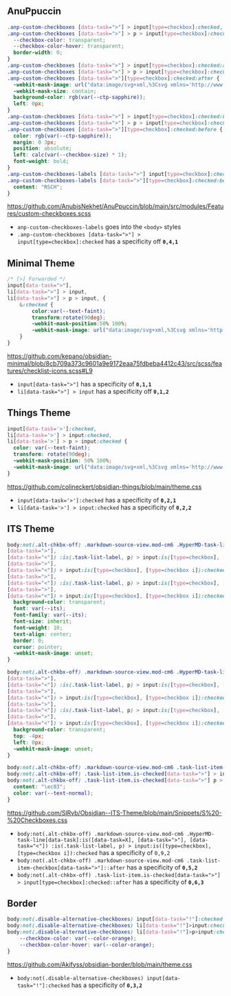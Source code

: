## AnuPpuccin

```css
.anp-custom-checkboxes [data-task=">"] > input[type=checkbox]:checked,
.anp-custom-checkboxes [data-task=">"] > p > input[type=checkbox]:checked, .anp-custom-checkboxes [data-task=">"][type=checkbox]:checked {
  --checkbox-color: transparent;
  --checkbox-color-hover: transparent;
  border-width: 0;
}
.anp-custom-checkboxes [data-task=">"] > input[type=checkbox]:checked:after,
.anp-custom-checkboxes [data-task=">"] > p > input[type=checkbox]:checked:after, 
.anp-custom-checkboxes [data-task=">"][type=checkbox]:checked:after {
  -webkit-mask-image: url("data:image/svg+xml,%3Csvg xmlns='http://www.w3.org/2000/svg' viewBox='0 0 512 512'%3E%3C!--!  --%3E%3Cpath d='M307 34.8c-11.5 5.1-19 16.6-19 29.2v64H176C78.8 128 0 206.8 0 304C0 417.3 81.5 467.9 100.2 478.1c2.5 1.4 5.3 1.9 8.1 1.9c10.9 0 19.7-8.9 19.7-19.7c0-7.5-4.3-14.4-9.8-19.5C108.8 431.9 96 414.4 96 384c0-53 43-96 96-96h96v64c0 12.6 7.4 24.1 19 29.2s25 3 34.4-5.4l160-144c6.7-6.1 10.6-14.7 10.6-23.8s-3.8-17.7-10.6-23.8l-160-144c-9.4-8.5-22.9-10.6-34.4-5.4z'/%3E%3C/svg%3E");
  -webkit-mask-size: contain;
  background-color: rgb(var(--ctp-sapphire));
  left: 0px;
}
.anp-custom-checkboxes [data-task=">"] > input[type=checkbox]:checked:before,
.anp-custom-checkboxes [data-task=">"] > p > input[type=checkbox]:checked:before, 
.anp-custom-checkboxes [data-task=">"][type=checkbox]:checked:before {
  color: rgb(var(--ctp-sapphire));
  margin: 0 3px;
  position: absolute;
  left: calc(var(--checkbox-size) * 1);
  font-weight: bold;
}
.anp-custom-checkboxes-labels [data-task=">"] input[type=checkbox]:checked:before, 
.anp-custom-checkboxes-labels [data-task=">"][type=checkbox]:checked:before {
  content: "RSCH";
}
```

<https://github.com/AnubisNekhet/AnuPpuccin/blob/main/src/modules/Features/custom-checkboxes.scss>

- `anp-custom-checkboxes-labels` goes into the `<body>` styles
- `.anp-custom-checkboxes [data-task=">"] > input[type=checkbox]:checked` has a specificity off **`0,4,1`**

## Minimal Theme

```css
/* [>] Forwarded */
input[data-task=">"],
li[data-task=">"] > input,
li[data-task=">"] > p > input, {
	&:checked {
		color:var(--text-faint);
		transform:rotate(90deg);
		-webkit-mask-position:50% 100%;
		-webkit-mask-image: url("data:image/svg+xml,%3Csvg xmlns='http://www.w3.org/2000/svg' class='h-5 w-5' viewBox='0 0 20 20' fill='currentColor'%3E%3Cpath d='M10.894 2.553a1 1 0 00-1.788 0l-7 14a1 1 0 001.169 1.409l5-1.429A1 1 0 009 15.571V11a1 1 0 112 0v4.571a1 1 0 00.725.962l5 1.428a1 1 0 001.17-1.408l-7-14z' /%3E%3C/svg%3E");
	}
}
```

<https://github.com/kepano/obsidian-minimal/blob/8cb709a373c9601a9e9172eaa75fdbeba4412c43/src/scss/features/checklist-icons.scss#L9>

- `input[data-task=">"]` has a specificity of **`0,1,1`**
- `li[data-task=">"] > input` has a specificity off **`0,1,2`**

## Things Theme

```css
input[data-task='>']:checked,
li[data-task='>'] > input:checked,
li[data-task='>'] > p > input:checked {
  color: var(--text-faint);
  transform: rotate(90deg);
  -webkit-mask-position: 50% 100%;
  -webkit-mask-image: url("data:image/svg+xml,%3Csvg xmlns='http://www.w3.org/2000/svg' class='h-5 w-5' viewBox='0 0 20 20' fill='currentColor'%3E%3Cpath d='M10.894 2.553a1 1 0 00-1.788 0l-7 14a1 1 0 001.169 1.409l5-1.429A1 1 0 009 15.571V11a1 1 0 112 0v4.571a1 1 0 00.725.962l5 1.428a1 1 0 001.17-1.408l-7-14z' /%3E%3C/svg%3E");
}
```

<https://github.com/colineckert/obsidian-things/blob/main/theme.css>

- `input[data-task='>']:checked` has a specificity of **`0,2,1`**
- `li[data-task='>'] > input:checked` has a specificity of **`0,2,2`**

## ITS Theme

```css
body:not(.alt-chkbx-off) .markdown-source-view.mod-cm6 .HyperMD-task-line[data-task]:is([data-task=X],
[data-task=">"],
[data-task="<"]) :is(.task-list-label, p) > input:is([type=checkbox], [type=checkbox i]):checked, body:not(.alt-chkbx-off) .markdown-source-view.mod-cm6 .HyperMD-task-line[data-task]:is([data-task=X],
[data-task=">"],
[data-task="<"]) > input:is([type=checkbox], [type=checkbox i]):checked, body:not(.alt-chkbx-off) .task-list-item.is-checked:is([data-task=X],
[data-task=">"],
[data-task="<"]) :is(.task-list-label, p) > input:is([type=checkbox], [type=checkbox i]):checked, body:not(.alt-chkbx-off) .task-list-item.is-checked:is([data-task=X],
[data-task=">"],
[data-task="<"]) > input:is([type=checkbox], [type=checkbox i]):checked {
  background-color: transparent;
  font: var(--its);
  font-family: var(--its);
  font-size: inherit;
  font-weight: 10;
  text-align: center;
  border: 0;
  cursor: pointer;
  -webkit-mask-image: unset;
}

body:not(.alt-chkbx-off) .markdown-source-view.mod-cm6 .HyperMD-task-line[data-task]:is([data-task=X],
[data-task=">"],
[data-task="<"]) :is(.task-list-label, p) > input:is([type=checkbox], [type=checkbox i]):checked::after, body:not(.alt-chkbx-off) .markdown-source-view.mod-cm6 .HyperMD-task-line[data-task]:is([data-task=X],
[data-task=">"],
[data-task="<"]) > input:is([type=checkbox], [type=checkbox i]):checked::after, body:not(.alt-chkbx-off) .task-list-item.is-checked:is([data-task=X],
[data-task=">"],
[data-task="<"]) :is(.task-list-label, p) > input:is([type=checkbox], [type=checkbox i]):checked::after, body:not(.alt-chkbx-off) .task-list-item.is-checked:is([data-task=X],
[data-task=">"],
[data-task="<"]) > input:is([type=checkbox], [type=checkbox i]):checked::after {
  background-color: transparent;
  top: -4px;
  left: 0px;
  -webkit-mask-image: unset;
}

body:not(.alt-chkbx-off) .markdown-source-view.mod-cm6 .task-list-item-checkbox[data-task=">"]::after, 
body:not(.alt-chkbx-off) .task-list-item.is-checked[data-task=">"] > input[type=checkbox]:checked::after, 
body:not(.alt-chkbx-off) .task-list-item.is-checked[data-task=">"] p > input[type=checkbox]:checked::after {
  content: "\ec03";
  color: var(--text-normal);
}
```

<https://github.com/SlRvb/Obsidian--ITS-Theme/blob/main/Snippets/S%20-%20Checkboxes.css>

- `body:not(.alt-chkbx-off) .markdown-source-view.mod-cm6 .HyperMD-task-line[data-task]:is([data-task=X], [data-task=">"], [data-task="<"]) :is(.task-list-label, p) > input:is([type=checkbox], [type=checkbox i]):checked` has a specificity of `0,9,2`
- `body:not(.alt-chkbx-off) .markdown-source-view.mod-cm6 .task-list-item-checkbox[data-task=">"]::after` has a specificity of **`0,5,2`**
- `body:not(.alt-chkbx-off) .task-list-item.is-checked[data-task=">"] > input[type=checkbox]:checked::after` has a specificity of **`0,6,3`**

## Border

```css
body:not(.disable-alternative-checkboxes) input[data-task="!"]:checked,
body:not(.disable-alternative-checkboxes) li[data-task="!"]>input:checked,
body:not(.disable-alternative-checkboxes) li[data-task="!"]>p>input:checked {
    --checkbox-color: var(--color-orange);
    --checkbox-color-hover: var(--color-orange);
}
```

<https://github.com/Akifyss/obsidian-border/blob/main/theme.css>

- `body:not(.disable-alternative-checkboxes) input[data-task="!"]:checked` has a specificity of **`0,3,2`**
